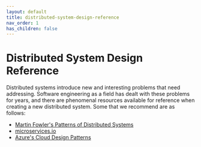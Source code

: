 ```yaml
---
layout: default
title: distributed-system-design-reference
nav_order: 1
has_children: false
---
```


# Distributed System Design Reference

Distributed systems introduce new and interesting problems that need addressing.
Software engineering as a field has dealt with these problems for years, and there are phenomenal resources available for reference when creating a new distributed system.
Some that we recommend are as follows:

* [Martin Fowler's Patterns of Distributed Systems](https://martinfowler.com/articles/patterns-of-distributed-systems/)
* [microservices.io](https://microservices.io/index.html)
* [Azure's Cloud Design Patterns](https://learn.microsoft.com/en-us/azure/architecture/patterns/)
